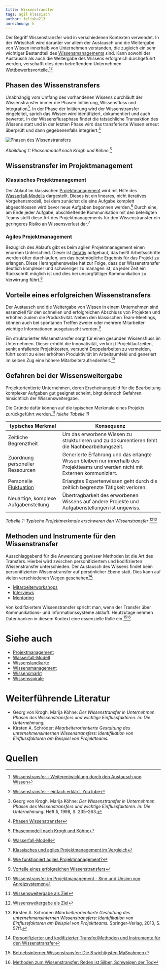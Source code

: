 ```yaml
---
title: Wissenstransfer
tags: agil klassisch
author: felixba213 
anrechnung: k
---
```





Der Begriff Wissenstransfer wird in verschiedenen Kontexten verwendet. In der Wirtschaft wird darunter 
vor allem der Austausch und die Weitergabe von Wissen innerhalb von Unternehmen verstanden, die zugleich ein sehr wichtiger Bestandteil 
des [Wissensmanagements](Wissensmanagament.md) sind. Kann sowohl der Austausch als auch die Weitergabe des Wissens erfolgreich durchgeführt werden, 
verschafft dies dem betreffendem Unternehmen Wettbewerbsvorteile.[^1][^2]


## Phasen des Wissenstransfers

Unabhängig vom Umfang des vorhandenen Wissens durchläuft der Wissenstransfer immer die Phasen Initiierung, Wissensfluss und Integration[^3]. In der Phase der Initiierung 
wird der Wissenstransfer eingeleitet, sprich das Wissen wird identifiziert, dokumentiert und auch bewertet. In der Wissensflussphase findet die tatsächliche Transaktion 
des Wissens statt und in der letzten Phase wird das transferierte Wissen erneut überprüft und dann gegebenenfalls integriert.[^4]

![Phasen des Wissenstransfers](Wissenstransfer/Phasen_des_Wissenstransfers_Krogh_und_Köhne.png)

*Abbildung 1: Phasenmodell nach Krogh und Köhne* [^5]


## Wissenstransfer im Projektmanagement

### Klassisches Projektmanagement

Der Ablauf im klassischen [Projektmanagement](Projektmanagement.md) wird mit Hilfe des [Wasserfall-Modells](Wasserfall_Modell.md) dargestellt. Dieses ist ein lineares, nicht 
iteratives Vorgehensmodell, bei dem zunächst die eine Aufgabe komplett abgeschlossen wird bevor neue Aufgaben begonnen werden.[^6] Durch eine, am Ende jeder Aufgabe, 
abschließende Kommunikation mit den beteiligten Teams stellt diese Art des Projektmanagements für den Wissenstransfer ein geringeres Risiko an 
Wissensverlust dar.[^7]

### Agiles Projektmanagement

Bezüglich des Ablaufs gibt es beim agilen Projektmanagement einen enormen Unterschied. Dieser ist [iterativ](https://de.wikipedia.org/wiki/Iterativ) 
aufgebaut, das heißt Arbeitsschritte werden öfter durchlaufen, um das bestmögliche Ergebnis für das Projekt zu erlangen. Diese Herangehensweise hat zur Folge, 
dass der Wissenstransfer deutlich komplexer und schwieriger zu managen ist, da jeder Zeit ein Rückschritt möglich ist und dies bei unsorgfältiger 
Kommunikation zu Verwirrung führt.[^8]


## Vorteile eines erfolgreichen Wissenstransfers

Der Austausch und die Weitergabe von Wissen in einem Unternehmen sind essenziell für den schnellen und erfolgreichen Abschluss von Projekten und 
erhöhen zudem die Produktivität. Neben den klassischen Team-Meetings, können auch bei spontanen Treffen zweier oder mehrere Mitarbeiter wichtige Informationen 
ausgetauscht werden.[^9] 

Ein strukturierter Wissenstransfer sorgt für einen gesunden Wissensfluss im Unternehmen. Dieser erhöht die Innovativität, verkürzt Projektlaufzeiten, 
senkt anfallende Projektkosten, versucht Doppelarbeiten zu vermeiden, führt somit zu einer erhöhten Produktivität im Arbeitsumfeld und generiert 
im selben Zug eine höhere Mitarbeiterzufriedenheit.[^10]  


## Gefahren bei der Wissensweitergabe

Projektorientierte Unternehmen, deren Erscheinungsbild für die Bearbeitung komplexer Aufgaben gut geeignet scheint, birgt dennoch Gefahren
hinsichtlich der Wissensweitergabe. 

Die Gründe dafür können auf die typischen Merkmale eines Projekts zurückgeführt werden.[^11] *(siehe Tabelle 1)*

| typisches Merkmal                   | Konsequenz                                                                                                                     | 
| ------------------------------------| -------------------------------------------------------------------------------------------------------------------------------| 
| Zeitliche Begrenztheit              | Um das erworbene Wissen zu strukturieren und zu dokumentieren fehlt die Nachbearbeitungszeit.                                  |
| Zuordnung personeller Ressourcen    | Generierte Erfahrung und das erlangte Wissen bleiben nur innerhalb des Projektteams und werden nicht mit Externen kommuniziert.|
| Personelle [Fluktuation](https://de.wikipedia.org/wiki/Fluktuation)| Erlangtes Expertenwissen geht durch die zeitlich begrenzte Tätigkeit verloren.                  |
| Neuartige, komplexe Aufgabenstellung| Übertragbarkeit des erworbenen Wissens auf andere Projekte und Aufgabenstellungen ist ungewiss.                                |

*Tabelle 1: Typische Projektmerkmale erschweren den Wissenstransfer* [^11][^12]


## Methoden und Instrumente für den Wissenstransfer

Ausschlaggebend für die Anwendung gewisser Methoden ist die Art des Transfers. Hierbei wird zwischen personifiziertem und kodifizierten 
Wissenstransfer unterschieden. Der Austausch des Wissens findet beim personifizierten Wissenstransfer auf persönlicher Ebene statt. Dies kann auf vielen 
verschiedenen Wegen geschehen[^13]:

* [Mitarbeiterworkshops](https://de.wikipedia.org/wiki/Workshop)
* [Interviews](https://de.wikipedia.org/wiki/Interview)
* [Mentoring](https://de.wikipedia.org/wiki/Mentoring)

Von kodifiziertem Wissenstransfer spricht man, wenn der Transfer über Kommunikations- und Informationssysteme abläuft. Heutzutage nehmen Datenbanken
in diesem Kontext eine essenzielle Rolle ein.[^14][^15]


# Siehe auch

* [Projektmanagement](Projektmanagement.md)
* [Wasserfall-Modell](Wasserfall_Modell.md)
* [Wissenslandkarte](Wissenslandkarte.md)
* [Wissensmanagement](Wissensmanagament.md)
* [Wissensmarkt](Wissensmarkt.md)
* [Wissensspirale](Wissensspirale.md)



# Weiterführende Literatur

* Georg von Krogh, Marija Köhne: *Der Wissenstransfer in Unternehmen. Phasen des Wissenstransfers und wichtige Einflussfaktoren. In: Die Unternehmung.*
* Kirsten A. Schröder: *Mitarbeiterorientierte Gestaltung des unternehmensinternen Wissenstransfers: Identifikation von Einflussfaktoren am Beispiel von Projektteams.*

# Quellen

[^1]: [Wissenstransfer - Weiterentwicklung durch den Austausch von Wissen](https://www.sage.com/de-de/blog/lexikon/wissenstransfer/)
[^2]: [Wissenstransfer - einfach erklärt, YouTube](https://www.youtube.com/watch?v=wlNf-T9LqV0)
[^3]: Georg von Krogh, Marija Köhne: *Der Wissenstransfer in Unternehmen. Phasen des Wissenstransfers und wichtige Einflussfaktoren. In: Die Unternehmung.* Heft 5, 1998, S. 235–263.
[^4]: [Phasen Wissenstransfer](https://de.wikipedia.org/wiki/Wissenstransfer)
[^5]: [Phasenmodell nach Krogh und Köhne](https://www.google.de/url?sa=i&url=https%3A%2F%2Funipub.uni-graz.at%2Fobvugrhs%2Fcontent%2Ftitleinfo%2F408896%2Ffull.pdf&psig=AOvVaw1dosZ_jsmGKr2-k36fpIKS&ust=1637082234697000&source=images&cd=vfe&ved=0CAgQjRxqFwoTCJCxkdrsmvQCFQAAAAAdAAAAABAc)
[^6]: [Wasserfall-Modell](https://de.wikipedia.org/wiki/Wasserfallmodell)
[^7]: [Klassisches und agiles Projektmanagement im Vergleich](https://dl.gi.de/bitstream/handle/20.500.12116/3061/47.pdf?sequence=1&isAllowed=y)
[^8]: [Wie funktioniert agiles Projektmanagement?](https://www.cobra.de/wie-funktioniert-agiles-projektmanagement/?utm_source=google&utm_medium=cpc&utm_campaign=crm_software_testversion&pk_campaign=crm_software_testversion&msclkid=faba32df3ce5149e407c53526e2c943f)
[^9]: [Vorteile eines erfolgreichen Wissenstransfers](https://www.sage.com/de-de/blog/lexikon/wissenstransfer/)
[^10]: [Wissenstransfer im Projektmanagement - Sinn und Unsinn von Anreizsystemen](https://www.projektmagazin.de/artikel/wissenstransfer-im-projektmanagement-sinn-und-unsinn-von-anreizsystemen_6939)
[^11]: [Wissensweitergabe als Ziel](https://www.projektmagazin.de/artikel/wissenstransfer-im-projektmanagement-sinn-und-unsinn-von-anreizsystemen_6939)
[^12]: Kirsten A. Schröder: *Mitarbeiterorientierte Gestaltung des unternehmensinternen Wissenstransfers: Identifikation von Einflussfaktoren am Beispiel von Projektteams.* Springer-Verlag, 2013, S. 57ff.
[^13]: [Personifizierter und kodifizierter Transfer/Methoden und Instrumente für den Wissenstransfer](https://www.sage.com/de-de/blog/lexikon/wissenstransfer/)
[^14]: [Betriebsinterner Wissenstransfer: Die 8 wichtigsten Maßnahmen](https://www.lecturio.de/magazin/wissenstransfer/#:~:text=Wissenstransfer%20%C3%BCber%20Mitarbeiter%201%20Altersgemischte%20Teams.%20Altersgemischte%20Teams,4%20Moderierte%20%C3%9Cbergabegespr%C3%A4che.%20...%205%20Lessons%20Learned.%20)
[^15]: [Methoden zum Wissenstransfer: Reden ist Silber, Schweigen der Tod](https://www.lecturio.de/magazin/methoden-zum-wissenstransfer/)
